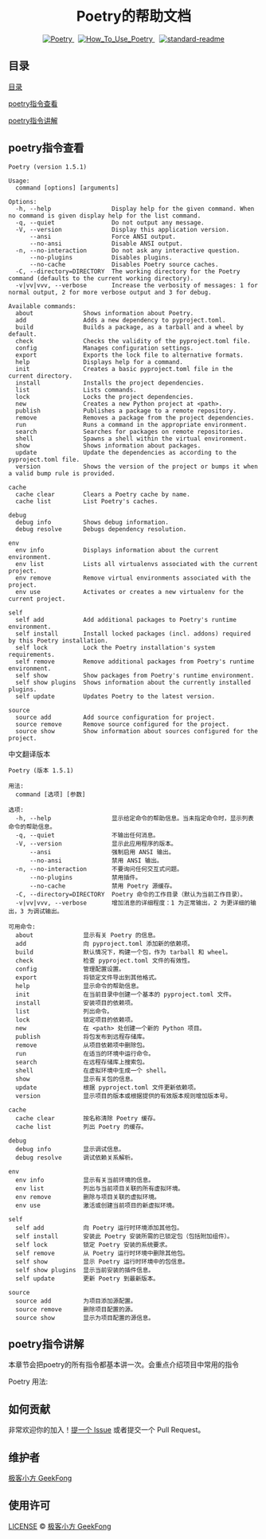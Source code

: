 <h1 style="text-align: center;">Poetry的帮助文档</h1>
<div style="display: flex; justify-content: center;">
    <span style="margin: 0 8px;">
  <a href="https://python-poetry.org/">
    <img src="https://badgen.net/badge/Poetry/v1.5.1/red" alt="Poetry">
  </a>
  <span style="margin: 0 8px;">
    <a href="https://github.com/GeekFong/how_to_use_poetry">
      <img src="https://badgen.net/badge/How_To_Use_Poetry/v1.0/green" alt="How_To_Use_Poetry">
    </a>
  </span>
  <span style="margin: 0 1px;">
    <a href="https://github.com/RichardLitt/standard-readme">
      <img src="https://img.shields.io/badge/readme%20style-standard-brightgreen.svg?style=flat-square" alt="standard-readme">
    </a>
  </span>

</div>

## 目录
[目录](#目录)

[poetry指令查看](#poetry指令查看)

[poetry指令讲解](#poetry指令讲解)

## **poetry指令查看**
```
Poetry (version 1.5.1)

Usage:
  command [options] [arguments]

Options:
  -h, --help                 Display help for the given command. When no command is given display help for the list command.
  -q, --quiet                Do not output any message.
  -V, --version              Display this application version.
      --ansi                 Force ANSI output.
      --no-ansi              Disable ANSI output.
  -n, --no-interaction       Do not ask any interactive question.
      --no-plugins           Disables plugins.
      --no-cache             Disables Poetry source caches.
  -C, --directory=DIRECTORY  The working directory for the Poetry command (defaults to the current working directory).
  -v|vv|vvv, --verbose       Increase the verbosity of messages: 1 for normal output, 2 for more verbose output and 3 for debug.

Available commands:
  about              Shows information about Poetry.
  add                Adds a new dependency to pyproject.toml.
  build              Builds a package, as a tarball and a wheel by default.
  check              Checks the validity of the pyproject.toml file.
  config             Manages configuration settings.
  export             Exports the lock file to alternative formats.
  help               Displays help for a command.
  init               Creates a basic pyproject.toml file in the current directory.
  install            Installs the project dependencies.
  list               Lists commands.
  lock               Locks the project dependencies.
  new                Creates a new Python project at <path>.
  publish            Publishes a package to a remote repository.
  remove             Removes a package from the project dependencies.
  run                Runs a command in the appropriate environment.
  search             Searches for packages on remote repositories.
  shell              Spawns a shell within the virtual environment.
  show               Shows information about packages.
  update             Update the dependencies as according to the pyproject.toml file.
  version            Shows the version of the project or bumps it when a valid bump rule is provided.

cache
  cache clear        Clears a Poetry cache by name.
  cache list         List Poetry's caches.

debug
  debug info         Shows debug information.
  debug resolve      Debugs dependency resolution.

env
  env info           Displays information about the current environment.
  env list           Lists all virtualenvs associated with the current project.
  env remove         Remove virtual environments associated with the project.
  env use            Activates or creates a new virtualenv for the current project.

self
  self add           Add additional packages to Poetry's runtime environment.
  self install       Install locked packages (incl. addons) required by this Poetry installation.
  self lock          Lock the Poetry installation's system requirements.
  self remove        Remove additional packages from Poetry's runtime environment.
  self show          Show packages from Poetry's runtime environment.
  self show plugins  Shows information about the currently installed plugins.
  self update        Updates Poetry to the latest version.

source
  source add         Add source configuration for project.
  source remove      Remove source configured for the project.
  source show        Show information about sources configured for the project.
```
中文翻译版本
```
Poetry (版本 1.5.1)

用法:
  command [选项] [参数]

选项:
  -h, --help                 显示给定命令的帮助信息。当未指定命令时，显示列表命令的帮助信息。
  -q, --quiet                不输出任何消息。
  -V, --version              显示此应用程序的版本。
      --ansi                 强制启用 ANSI 输出。
      --no-ansi              禁用 ANSI 输出。
  -n, --no-interaction       不要询问任何交互式问题。
      --no-plugins           禁用插件。
      --no-cache             禁用 Poetry 源缓存。
  -C, --directory=DIRECTORY  Poetry 命令的工作目录（默认为当前工作目录）。
  -v|vv|vvv, --verbose       增加消息的详细程度：1 为正常输出，2 为更详细的输出，3 为调试输出。

可用命令:
  about              显示有关 Poetry 的信息。
  add                向 pyproject.toml 添加新的依赖项。
  build              默认情况下，构建一个包，作为 tarball 和 wheel。
  check              检查 pyproject.toml 文件的有效性。
  config             管理配置设置。
  export             将锁定文件导出到其他格式。
  help               显示命令的帮助信息。
  init               在当前目录中创建一个基本的 pyproject.toml 文件。
  install            安装项目的依赖项。
  list               列出命令。
  lock               锁定项目的依赖项。
  new                在 <path> 处创建一个新的 Python 项目。
  publish            将包发布到远程存储库。
  remove             从项目依赖项中删除包。
  run                在适当的环境中运行命令。
  search             在远程存储库上搜索包。
  shell              在虚拟环境中生成一个 shell。
  show               显示有关包的信息。
  update             根据 pyproject.toml 文件更新依赖项。
  version            显示项目的版本或根据提供的有效版本规则增加版本号。

cache
  cache clear        按名称清除 Poetry 缓存。
  cache list         列出 Poetry 的缓存。

debug
  debug info         显示调试信息。
  debug resolve      调试依赖关系解析。

env
  env info           显示有关当前环境的信息。
  env list           列出与当前项目关联的所有虚拟环境。
  env remove         删除与项目关联的虚拟环境。
  env use            激活或创建当前项目的新虚拟环境。

self
  self add           向 Poetry 运行时环境添加其他包。
  self install       安装此 Poetry 安装所需的已锁定包（包括附加组件）。
  self lock          锁定 Poetry 安装的系统要求。
  self remove        从 Poetry 运行时环境中删除其他包。
  self show          显示 Poetry 运行时环境中的包信息。
  self show plugins  显示当前安装的插件信息。
  self update        更新 Poetry 到最新版本。

source
  source add         为项目添加源配置。
  source remove      删除项目配置的源。
  source show        显示为项目配置的源信息。
```

## poetry指令讲解
本章节会把poetry的所有指令都基本讲一次。会重点介绍项目中常用的指令

Poetry
用法:
  





















## 如何贡献

非常欢迎你的加入！[提一个 Issue](https://github.com/GeekFong/how_to_use_poetry/issues) 或者提交一个 Pull Request。


## 维护者
[极客小方 GeekFong](https://github.com/GeekFong)


## 使用许可
[LICENSE](./LICENSE) © [极客小方 GeekFong](https://github.com/GeekFong)
